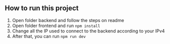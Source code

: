 ## How to run this project

1. Open folder backend and follow the steps on readme
2. Open folder frontend and run ```npm install```
3. Change all the IP used to connect to the backend according to your IPv4
4. After that, you can run ```npm run dev```
